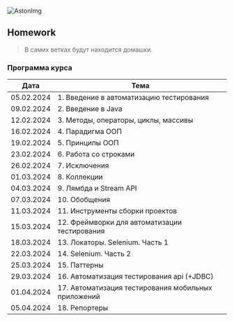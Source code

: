   <img src="https://storage.yandexcloud.net/dev.astonsite.s3backet/aston-redisign/common/logo/AstonLogo_dark.svg" title="AstonImg"/>&nbsp;
## Homework
> В самих ветках будут находится домашки.

### Программа курса
| Дата       | Тема                                       |
|------------|--------------------------------------------|
| 05.02.2024 | 1. Введение в автоматизацию тестирования    |
| 09.02.2024 | 2. Введение в Java                          |
| 12.02.2024 | 3. Методы, операторы, циклы, массивы        |
| 16.02.2024 | 4. Парадигма ООП                            |
| 19.02.2024 | 5. Принципы ООП                             |
| 23.02.2024 | 6. Работа со строками                       |
| 26.02.2024 | 7. Исключения                               |
| 01.03.2024 | 8. Коллекции                                |
| 04.03.2024 | 9. Лямбда и Stream API                      |
| 07.03.2024 | 10. Обобщения                               |
| 11.03.2024 | 11. Инструменты сборки проектов             |
| 15.03.2024 | 12. Фреймворки для автоматизации тестирования |
| 18.03.2024 | 13. Локаторы. Selenium. Часть 1             |
| 22.03.2024 | 14. Selenium. Часть 2                      |
| 25.03.2024 | 15. Паттерны                                |
| 29.03.2024 | 16. Автоматизация тестирования api (+JDBC) |
| 01.04.2024 | 17. Автоматизация тестирования мобильных приложений |
| 05.04.2024 | 18. Репортеры                               |
